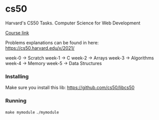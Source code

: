 # cs50
Harvard's CS50 Tasks. Computer Science for Web Development

[Course link](https://www.edx.org/professional-certificate/harvardx-computer-science-for-web-programming)

Problems explanations can be found in here: https://cs50.harvard.edu/x/2021/

week-0 -> Scratch
week-1 -> C
week-2 -> Arrays
week-3 -> Algorithms
week-4 -> Memory 
week-5 -> Data Structures

### Installing

Make sure you install this lib: https://github.com/cs50/libcs50

### Running

`make mymodule`
`./mymodule`